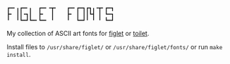 ```
┏━╸╻┏━╸╻  ┏━╸╺┳╸   ┏━╸┏━┓┏┓╻╺┳╸┏━┓
┣╸ ┃┃╺┓┃  ┣╸  ┃    ┣╸ ┃ ┃┃┗┫ ┃ ┗━┓
╹  ╹┗━┛┗━╸┗━╸ ╹    ╹  ┗━┛╹ ╹ ╹ ┗━┛
```

My collection of ASCII art fonts for [figlet](http://www.figlet.org/) or [toilet](http://caca.zoy.org/wiki/toilet).

Install files to `/usr/share/figlet/` or `/usr/share/figlet/fonts/` or
run `make install`.

